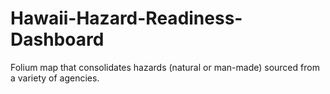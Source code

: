 # Hawaii-Hazard-Readiness-Dashboard
Folium map that consolidates hazards (natural or man-made) sourced from a variety of agencies. 
